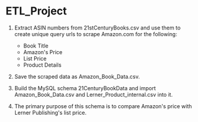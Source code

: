 # ETL_Project

1) Extract ASIN numbers from 21stCenturyBooks.csv and use them to create unique query urls to scrape Amazon.com for the following:
    - Book Title
    - Amazon's Price
    - List Price
    - Product Details

2) Save the scraped data as Amazon_Book_Data.csv.

3) Build the MySQL schema 21CenturyBookData and import Amazon_Book_Data.csv and Lerner_Product_internal.csv into it.

4) The primary purpose of this schema is to compare Amazon's price with Lerner Publishing's list price.






